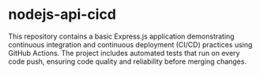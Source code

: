 # nodejs-api-cicd
This repository contains a basic Express.js application demonstrating continuous integration and continuous deployment (CI/CD) practices using GitHub Actions. The project includes automated tests that run on every code push, ensuring code quality and reliability before merging changes.
